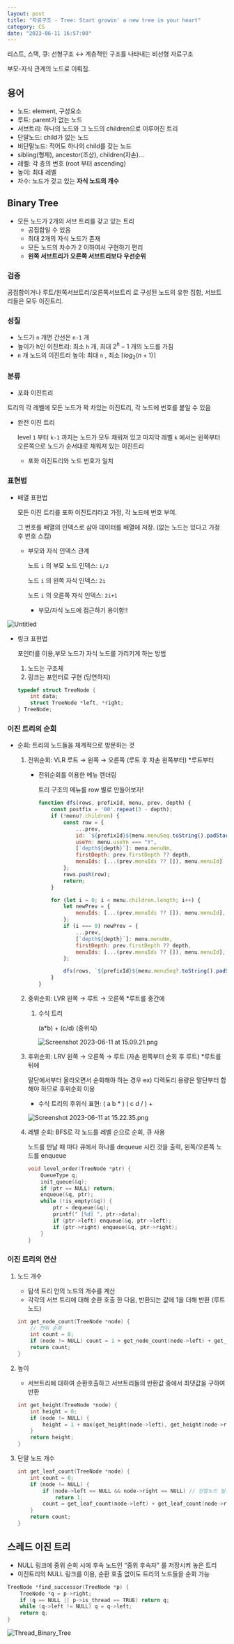 ```yaml
---
layout: post
title: "자료구조 - Tree: Start growin' a new tree in your heart"
category: CS
date: "2023-06-11 16:57:00"
---
```

리스트, 스택, 큐: 선형구조 ↔ 계층적인 구조를 나타내는 비선형 자료구조

부모-자식 관계의 노드로 이뤄짐. 

## 용어

- 노드: element, 구성요소
- 루트: parent가 없는 노드
- 서브트리: 하나의 노드와 그 노드의 children으로 이루어진 트리
- 단말노드: child가 없는 노드
- 비단말노드: 적어도 하나의 child를 갖는 노드
- sibling(형제), ancestor(조상), children(자손)…
- 레벨: 각 층의 번호 (root 부터 ascending)
- 높이: 최대 레벨
- 차수: 노드가 갖고 있는 **자식 노드의 개수**

## Binary Tree

- 모든 노드가 2개의 서브 트리를 갖고 있는 트리
    - 공집합일 수 있음
    - 최대 2개의 자식 노드가 존재
    - 모든 노드의 차수가 2 이하여서 구현하기 편리
    - **왼쪽 서브트리가 오른쪽 서브트리보다 우선순위**

### 검증

공집합이거나 루트/왼쪽서브트리/오른쪽서브트리 로 구성된 노드의 유한 집합, 서브트리들은 모두 이진트리. 

### 성질

- 노드가 `n` 개면 간선은 `n-1` 개
- 높이가 h인 이진트리: 최소 `h` 개, 최대 $`2^h-1`$ 개의 노드를 가짐
- `n` 개 노드의 이진트리 높이: 최대 `n` , 최소 $`\lceil log_2(n+1) \rceil`$

### 분류

- 포화 이진트리

트리의 각 레벨에 모든 노드가 꽉 차있는 이진트리, 각 노드에 번호를 붙일 수 있음

- 완전 이진 트리
    
    level `1` 부터 `k-1` 까지는 노드가 모두 채워져 있고 마지막 레벨 `k` 에서는 왼쪽부터 오른쪽으로 노드가 순서대로 채워져 있는 이진트리
    
    - 포화 이진트리와 노드 번호가 일치

### 표현법

- 배열 표현법
    
    모든 이진 트리를 포화 이진트리라고 가정, 각 노드에 번호 부여. 
    
    그 번호를 배열의 인덱스로 삼아 데이터를 배열에 저장. (없는 노드는 있다고 가정 후 번호 스킵)
    
    - 부모와 자식 인덱스 관계
        
        노드 `i` 의 부모 노드 인덱스: `i/2`
        
        노드 `i` 의 왼쪽 자식 인덱스: `2i`
        
        노드 `i` 의 오른쪽 자식 인덱스: `2i+1`
        
        * 부모/자식 노드에 접근하기 용이함!!
        

![Untitled](@image/2023-06-11/trees.png)

- 링크 표현법
    
    포인터를 이용,부모 노드가 자식 노드를 가리키게 하는 방법
    
    1. 노드는 구조체
    2. 링크는 포인터로 구현 (당연하지)
    
    ```c
    typedef struct TreeNode {
    	int data;
    	struct TreeNode *left, *right;
    } TreeNode;
    ```
    

### 이진 트리의 순회

- 순회: 트리의 노드들을 체계적으로 방문하는 것
    1. 전위순회: VLR 루트 → 왼쪽 → 오른쪽 (루트 후 자손 왼쪽부터) *루트부터
        - 전위순회를 이용한 메뉴 렌더링
            
            트리 구조의 메뉴를 row 별로 만들어보자!
            
            ```jsx
            function dfs(rows, prefixId, menu, prev, depth) {
                const postfix = '00'.repeat(3 - depth);
                if (!menu?.children) {
                    const row = {
                        ...prev,
                        id: `${prefixId}${menu.menuSeq.toString().padStart(2, '0')}${postfix}`,
                        useYn: menu.useYn === "Y",
                        [`depth${depth}`]: menu.menuNm,
                        firstDepth: prev.firstDepth ?? depth,
                        menuIds: [...(prev.menuIds ?? []), menu.menuId]
                    };
                    rows.push(row);
                    return;
                }
            
                for (let i = 0; i < menu.children.length; i++) {
                    let newPrev = {
                        menuIds: [...(prev.menuIds ?? []), menu.menuId],
                    };
                    if (i === 0) newPrev = {
                        ...prev,
                        [`depth${depth}`]: menu.menuNm,
                        firstDepth: prev.firstDepth ?? depth,
                        menuIds: [...(prev.menuIds ?? []), menu.menuId],
                    };
            
                    dfs(rows, `${prefixId}${menu.menuSeq?.toString().padStart(2, '0')}`, menu.children[i], newPrev, depth + 1);
                }
            }
            ```
            
    2. 중위순회: LVR 왼쪽 → 루트 → 오른쪽 *루트를 중간에
        1. 수식 트리
            
            (a*b) + (c/d) (중위식)
            
            ![Screenshot 2023-06-11 at 15.09.21.png](@image/2023-06-11/math_exp_tree.png)
            
    3. 후위순회: LRV 왼쪽 → 오른쪽 → 루트 (자손 왼쪽부터 순회 후 루트) *루트를 뒤에
        
        말단에서부터 올라오면서 순회해야 하는 경우 ex) 디렉토리 용량은 말단부터 합해야 하므로 후위순회 이용
        
        - 수식 트리의 후위식 표현: ( a b * ) ( c d / ) +
        
        ![Screenshot 2023-06-11 at 15.22.35.png](@image/2023-06-11/math_exp_tree_postfix.png)
        
    4. 레벨 순회: BFS로 각 노드를 레벨 순으로 순회, 큐 사용
        
        노드를 만날 때 마다 큐에서 하나를 dequeue 시킨 것을 출력, 왼쪽/오른쪽 노드를 enqueue
        
        ```c
        void level_order(TreeNode *ptr) {
        	QueueType q;
        	init_queue(&q);
        	if (ptr == NULL) return;
        	enqueue(&q, ptr);
        	while (!is_empty(&q)) {
        		ptr = dequeue(&q);
        		printf(" [%d] ", ptr->data);
        		if (ptr->left) enqueue(&q, ptr->left);
        		if (ptr->right) enqueue(&q, ptr->right);
        	}
        }
        ```
        

### 이진 트리의 연산

1. 노드 개수
    - 탐색 트리 안의 노드의 개수를 계산
    - 각각의 서브 트리에 대해 순환 호출 한 다음, 반환되는 값에 1을 더해 반환 (루트노드)
    
    ```c
    int get_node_count(TreeNode *node) {
    	// 전위 순회
    	int count = 0;
    	if (node != NULL) count = 1 + get_node_count(node->left) + get_node_count(node->right);
    	return count;
    }
    ```
    
2. 높이
    - 서브트리에 대하여 순환호출하고 서브트리들의 반환값 중에서 최댓값을 구하여 반환
    
    ```c
    int get_height(TreeNode *node) {
    	int height = 0;
    	if (node != NULL) {
    		height = 1 + max(get_height(node->left), get_height(node->right));
    	}
    	return height;
    }
    ```
    
3. 단말 노드 개수
    
    ```c
    int get_leaf_count(TreeNode *node) {
    	int count = 0;
    	if (node != NULL) {
    		if (node->left == NULL && node->right == NULL) // 단말노드 발견
    			return 1;
    		count = get_leaf_count(node->left) + get_leaf_count(node->right);
    	}
    	return count;
    }
    ```
    

## 스레드 이진 트리

- NULL 링크에 중위 순회 시에 후속 노드인 “중위 후속자" 를 저장시켜 놓은 트리
- 이진트리의 NULL 링크를 이용, 순환 호출 없이도 트리의 노드들을 순회 가능

```c
TreeNode *find_successor(TreeNode *p) {
	TreeNode *q = p->right;
	if (q == NULL || p->is_thread == TRUE) return q;
	while (q->left != NULL) q = q->left;
	return q;
}
```
![Thread_Binary_Tree](@image/2023-06-11/thread_binary_tree.gif)